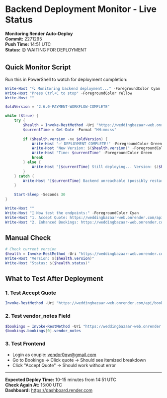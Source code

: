 # Backend Deployment Monitor - Live Status

**Monitoring Render Auto-Deploy**  
**Commit:** 2271295  
**Push Time:** 14:51 UTC  
**Status:** 🟡 WAITING FOR DEPLOYMENT

## Quick Monitor Script

Run this in PowerShell to watch for deployment completion:

```powershell
Write-Host "🔍 Monitoring backend deployment..." -ForegroundColor Cyan
Write-Host "Press Ctrl+C to stop" -ForegroundColor Yellow
Write-Host ""

$oldVersion = "2.6.0-PAYMENT-WORKFLOW-COMPLETE"

while ($true) {
    try {
        $health = Invoke-RestMethod -Uri "https://weddingbazaar-web.onrender.com/api/health" -ErrorAction SilentlyContinue
        $currentTime = Get-Date -Format "HH:mm:ss"
        
        if ($health.version -ne $oldVersion) {
            Write-Host "✅ DEPLOYMENT COMPLETE!" -ForegroundColor Green
            Write-Host "New Version: $($health.version)" -ForegroundColor Green
            Write-Host "Time: $currentTime" -ForegroundColor Green
            break
        } else {
            Write-Host "[$currentTime] Still deploying... Version: $($health.version)" -ForegroundColor Yellow
        }
    } catch {
        Write-Host "[$currentTime] Backend unreachable (possibly restarting)" -ForegroundColor Red
    }
    
    Start-Sleep -Seconds 30
}

Write-Host ""
Write-Host "🧪 Now test the endpoints:" -ForegroundColor Cyan
Write-Host "1. Accept Quote: https://weddingbazaar-web.onrender.com/api/bookings/1760918009/accept-quote" -ForegroundColor White
Write-Host "2. Enhanced Bookings: https://weddingbazaar-web.onrender.com/api/bookings/enhanced?coupleId=1-2025-001" -ForegroundColor White
```

## Manual Check

```powershell
# Check current version
$health = Invoke-RestMethod -Uri "https://weddingbazaar-web.onrender.com/api/health"
Write-Host "Version: $($health.version)"
Write-Host "Status: $($health.status)"
```

## What to Test After Deployment

### 1. Test Accept Quote
```powershell
Invoke-RestMethod -Uri "https://weddingbazaar-web.onrender.com/api/bookings/1760918009/accept-quote" -Method PATCH -Headers @{"Content-Type"="application/json"} -Body '{"status":"approved"}'
```

### 2. Test vendor_notes Field
```powershell
$bookings = Invoke-RestMethod -Uri "https://weddingbazaar-web.onrender.com/api/bookings/enhanced?coupleId=1-2025-001"
$bookings.bookings[0].vendor_notes
```

### 3. Test Frontend
- Login as couple: vendor0qw@gmail.com
- Go to Bookings → Click quote → Should see itemized breakdown
- Click "Accept Quote" → Should work without error

---

**Expected Deploy Time:** 10-15 minutes from 14:51 UTC  
**Check Again At:** 15:00 UTC  
**Dashboard:** https://dashboard.render.com
